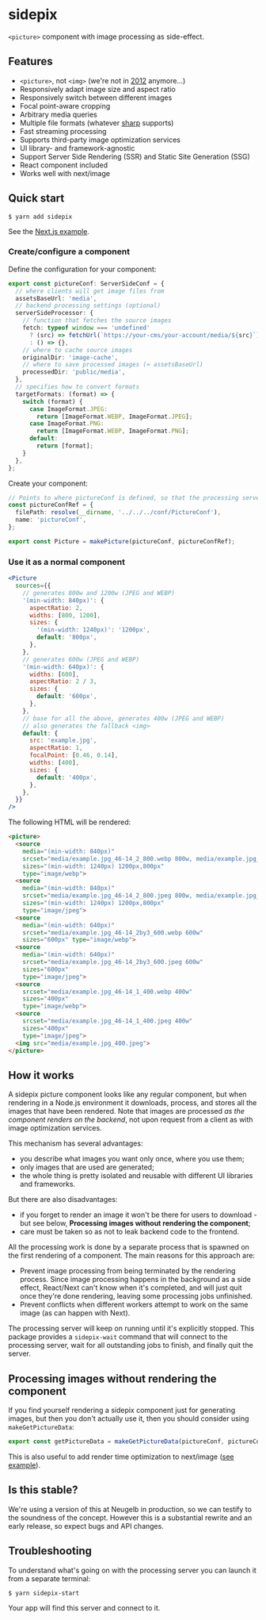 # sidepix

`<picture>` component with image processing as side-effect.

## Features

- `<picture>`, not `<img>` (we're not in [2012](https://thehistoryoftheweb.com/responsive-design-picture-element/) anymore...)
- Responsively adapt image size and aspect ratio
- Responsively switch between different images
- Focal point-aware cropping
- Arbitrary media queries
- Multiple file formats (whatever [sharp](https://sharp.pixelplumbing.com/) supports)
- Fast streaming processing
- Supports third-party image optimization services
- UI library- and framework-agnostic
- Support Server Side Rendering (SSR) and Static Site Generation (SSG)
- React component included
- Works well with next/image

## Quick start

```
$ yarn add sidepix
```

See the [Next.js example](/examples/nextjs).

### Create/configure a component

Define the configuration for your component:

```typescript
export const pictureConf: ServerSideConf = {
  // where clients will get image files from
  assetsBaseUrl: 'media',
  // backend processing settings (optional)
  serverSideProcessor: {                
    // function that fetches the source images   
    fetch: typeof window === 'undefined'
      ? (src) => fetchUrl(`https://your-cms/your-account/media/${src}`)
      : () => {},
    // where to cache source images
    originalDir: 'image-cache',
    // where to save processed images (≈ assetsBaseUrl)
    processedDir: 'public/media',
  },
  // specifies how to convert formats
  targetFormats: (format) => {
    switch (format) {
      case ImageFormat.JPEG:
        return [ImageFormat.WEBP, ImageFormat.JPEG];
      case ImageFormat.PNG:
        return [ImageFormat.WEBP, ImageFormat.PNG];
      default:
        return [format];
    }
  },
};
```

Create your component:
```typescript
// Points to where pictureConf is defined, so that the processing server can find it.
const pictureConfRef = {
  filePath: resolve(__dirname, '../../../conf/PictureConf'),
  name: 'pictureConf',
};

export const Picture = makePicture(pictureConf, pictureConfRef);
```

### Use it as a normal component

```jsx
<Picture
  sources={{
    // generates 800w and 1200w (JPEG and WEBP)
    '(min-width: 840px)': {
      aspectRatio: 2,
      widths: [800, 1200],
      sizes: {
        '(min-width: 1240px)': '1200px',
        default: '800px',
      },
    },
    // generates 600w (JPEG and WEBP)
    '(min-width: 640px)': {
      widths: [600],
      aspectRatio: 2 / 3,
      sizes: {
        default: '600px',
      },
    },
    // base for all the above, generates 400w (JPEG and WEBP)
    // also generates the fallback <img>
    default: {
      src: 'example.jpg',
      aspectRatio: 1,
      focalPoint: [0.46, 0.14],
      widths: [400],
      sizes: {
        default: '400px',
      },
    },
  }}
/>
```

The following HTML will be rendered:
```html
<picture>
  <source
    media="(min-width: 840px)"
    srcset="media/example.jpg_46-14_2_800.webp 800w, media/example.jpg_46-14_2_1200.webp 1200w"
    sizes="(min-width: 1240px) 1200px,800px" 
    type="image/webp">
  <source
    media="(min-width: 840px)"
    srcset="media/example.jpg_46-14_2_800.jpeg 800w, media/example.jpg_46-14_2_1200.jpeg 1200w"
    sizes="(min-width: 1240px) 1200px,800px"
    type="image/jpeg">
  <source
    media="(min-width: 640px)"
    srcset="media/example.jpg_46-14_2by3_600.webp 600w"
    sizes="600px" type="image/webp">
  <source
    media="(min-width: 640px)"
    srcset="media/example.jpg_46-14_2by3_600.jpeg 600w"
    sizes="600px"
    type="image/jpeg">
  <source
    srcset="media/example.jpg_46-14_1_400.webp 400w"
    sizes="400px"
    type="image/webp">
  <source
    srcset="media/example.jpg_46-14_1_400.jpeg 400w"
    sizes="400px"
    type="image/jpeg">
  <img src="media/example.jpg_400.jpeg">
</picture>
```

## How it works

A sidepix picture component looks like any regular component, but when rendering in a Node.js environment it downloads, process, and stores all the images that have been rendered. Note that images are processed *as the component renders on the backend*, not upon request from a client as with image optimization services.

This mechanism has several advantages:

- you describe what images you want only once, where you use them;
- only images that are used are generated;
- the whole thing is pretty isolated and reusable with different UI libraries and frameworks.

But there are also disadvantages:

- if you forget to render an image it won't be there for users to download - but see below, **Processing images without rendering the component**;
- care must be taken so as not to leak backend code to the frontend.

All the processing work is done by a separate process that is spawned on the first rendering of a component. The main reasons for this approach are:

- Prevent image processing from being terminated by the rendering process. Since image processing happens in the background as a side effect, React/Next can't know when it's completed, and will just quit once they're done rendering, leaving some processing jobs unfinished.
- Prevent conflicts when different workers attempt to work on the same image (as can happen with Next).

The processing server will keep on running until it's explicitly stopped. This package provides a `sidepix-wait` command that will connect to the processing server, wait for all outstanding jobs to finish, and finally quit the server.

## Processing images without rendering the component

If you find yourself rendering a sidepix component just for generating images, but then you don't actually use it, then you should consider using `makeGetPictureData`:

```typescript
export const getPictureData = makeGetPictureData(pictureConf, pictureConfRef);
```

This is also useful to add render time optimization to next/image ([see example](/examples/nextjs)).

## Is this stable?

We're using a version of this at Neugelb in production, so we can testify to the soundness of the concept. However this is a substantial rewrite and an early release, so expect bugs and API changes.

## Troubleshooting

To understand what's going on with the processing server you can launch it from a separate terminal:

```
$ yarn sidepix-start
```

Your app will find this server and connect to it.
